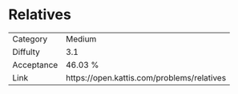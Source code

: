 # Relatives

<table>
    <tr>
        <td>Category</td>
        <td>Medium</td>
    </tr>
    <tr>
        <td>Diffulty</td>
        <td>3.1</td>
    </tr>
    <tr>
        <td>Acceptance</td>
        <td>46.03 %</td>
    </tr>
    <tr>
        <td>Link</td>
        <td>https://open.kattis.com/problems/relatives</td>
    </tr>
</table>